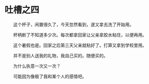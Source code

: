 # 吐槽之四

　　这个杯子，闲置很久了，今天忽然看到，遂又拿去洗了开始用。

　　杯柄断了不知道多少次。每次都拿回家让父亲拿胶水粘住，以便再用。

　　这个暑假也是。回家之后第三天父亲就粘好了。打算又拿到学校里用。

　　并不是别人送我的礼物，我自己买的。随便买的。

　　为什么执意一次又一次？

　　可能因为像极了我和某个人的感情吧。

